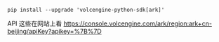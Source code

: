```
pip install --upgrade 'volcengine-python-sdk[ark]'
```

API 这些在网站上看
https://console.volcengine.com/ark/region:ark+cn-beijing/apiKey?apikey=%7B%7D